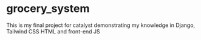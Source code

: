 # grocery_system
This is my final project for catalyst demonstrating my knowledge in Django, Tailwind CSS HTML and front-end JS
